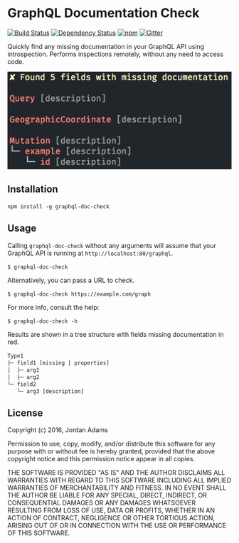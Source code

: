 GraphQL Documentation Check
========

[![Build Status](https://travis-ci.org/JordanAdams/graphql-doc-check.svg?branch=master)](https://travis-ci.org/JordanAdams/graphql-doc-check)
[![Dependency Status](https://david-dm.org/jordanadams/graphql-doc-check.svg)](https://david-dm.org/jordanadams/graphql-doc-check)
[![npm](https://img.shields.io/npm/v/graphql-doc-check.svg)](https://www.npmjs.com/package/graphql-doc-check)
[![Gitter](https://badges.gitter.im/JordanAdams/graphql-doc-check.svg)](https://gitter.im/JordanAdams/graphql-doc-check?utm_source=badge&utm_medium=badge&utm_campaign=pr-badge)

Quickly find any missing documentation in your GraphQL API using introspection. Performs inspections remotely, without any need to access code.

![Example screenshot](https://raw.githubusercontent.com/JordanAdams/graphql-doc-check/master/media/screenshot.png)

## Installation

    npm install -g graphql-doc-check

## Usage

Calling `graphql-doc-check` without any arguments will assume that your GraphQL
API is running at `http://localhost:80/graphql`.

    $ graphql-doc-check

Alternatively, you can pass a URL to check.

    $ graphql-doc-check https://example.com/graph

For more info, consult the help:

    $ graphql-doc-check -h

Results are shown in a tree structure with fields missing documentation in red.

    Type1
    ├─ field1 [missing | properties]
    │  ├─ arg1
    │  ├─ arg2
    └─ field2
       └─ arg3 [description]


## License

Copyright (c) 2016, Jordan Adams

Permission to use, copy, modify, and/or distribute this software for any purpose with or without fee is hereby granted, provided that the above copyright notice and this permission notice appear in all copies.

THE SOFTWARE IS PROVIDED "AS IS" AND THE AUTHOR DISCLAIMS ALL WARRANTIES WITH REGARD TO THIS SOFTWARE INCLUDING ALL IMPLIED WARRANTIES OF MERCHANTABILITY AND FITNESS. IN NO EVENT SHALL THE AUTHOR BE LIABLE FOR ANY SPECIAL, DIRECT, INDIRECT, OR CONSEQUENTIAL DAMAGES OR ANY DAMAGES WHATSOEVER RESULTING FROM LOSS OF USE, DATA OR PROFITS, WHETHER IN AN ACTION OF CONTRACT, NEGLIGENCE OR OTHER TORTIOUS ACTION, ARISING OUT OF OR IN CONNECTION WITH THE USE OR PERFORMANCE OF THIS SOFTWARE.

